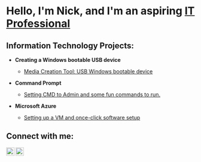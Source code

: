 <h1>Hello, I'm Nick, and I'm an aspiring <a href="https://linkedin.com/in/Josh">IT Professional</a></h1>

<h2> Information Technology Projects:</h2>

- <b>Creating a Windows bootable USB device</b>
  - [Media Creation Tool: USB Windows bootable device](https://github.com/Nickklein13/Mediacreation-tool)
  
- <b>Command Prompt</b>
  - [Setting CMD to Admin and some fun commands to run.](https://github.com/Nickklein13/CMDadmin-andcommands)

- <b>Microsoft Azure</b>
  - [Setting up a VM and once-click software setup](https://github.com/Nickklein13/CreatingVM-andSoftware)


<h2>Connect with me:</h2>

[<img align="left" alt="Josh | LinkedIn" width="22px" src="https://cdn.jsdelivr.net/npm/simple-icons@v3/icons/linkedin.svg" />][linkedin]
[<img align="left" alt="Josh | Instagram" width="22px" src="https://cdn.jsdelivr.net/npm/simple-icons@v3/icons/instagram.svg" />][instagram]


[instagram]: https://www.instagram.com/Nickklein13
[linkedin]: https://www.linkedin.com/in/nick-klein-088a3420b/


